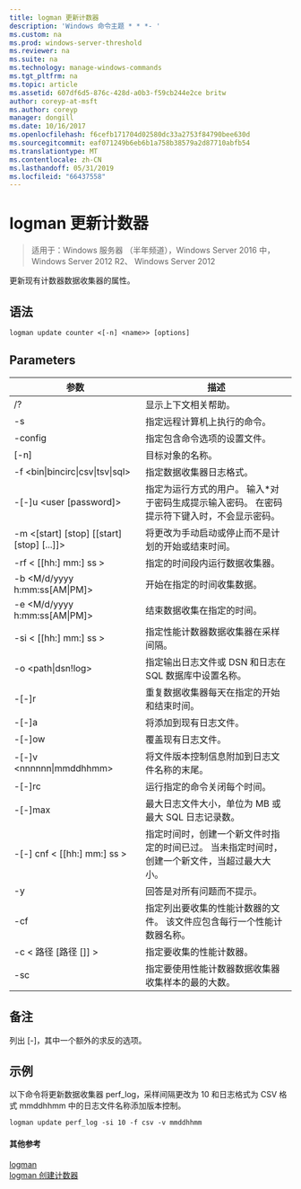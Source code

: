 ```yaml
---
title: logman 更新计数器
description: 'Windows 命令主题 * * *- '
ms.custom: na
ms.prod: windows-server-threshold
ms.reviewer: na
ms.suite: na
ms.technology: manage-windows-commands
ms.tgt_pltfrm: na
ms.topic: article
ms.assetid: 607df6d5-876c-428d-a0b3-f59cb244e2ce britw
author: coreyp-at-msft
ms.author: coreyp
manager: dongill
ms.date: 10/16/2017
ms.openlocfilehash: f6cefb171704d02580dc33a2753f84790bee630d
ms.sourcegitcommit: eaf071249b6eb6b1a758b38579a2d87710abfb54
ms.translationtype: MT
ms.contentlocale: zh-CN
ms.lasthandoff: 05/31/2019
ms.locfileid: "66437558"
---
```

# <a name="logman-update-counter"></a>logman 更新计数器

>适用于：Windows 服务器 （半年频道），Windows Server 2016 中，Windows Server 2012 R2、 Windows Server 2012

更新现有计数器数据收集器的属性。  

## <a name="syntax"></a>语法  
```  
logman update counter <[-n] <name>> [options]  
```  
## <a name="parameters"></a>Parameters  

|                    参数                     |                                                                               描述                                                                               |
|--------------------------------------------------|-------------------------------------------------------------------------------------------------------------------------------------------------------------------------|
|                        /?                        |                                                                    显示上下文相关帮助。                                                                     |
|                -s <computer name>                |                                                          指定远程计算机上执行的命令。                                                          |
|                 -config <value>                  |                                                         指定包含命令选项的设置文件。                                                         |
|                   [-n] <name>                    |                                                                       目标对象的名称。                                                                        |
| -f <bin&#124;bincirc&#124;csv&#124;tsv&#124;sql> |                                                            指定数据收集器日志格式。                                                             |
|             -[-]u <user [password]>              | 指定为运行方式的用户。 输入\*对于密码生成提示输入密码。 在密码提示符下键入时，不会显示密码。 |
|    -m <[start] [stop] [[start] [stop] [...]]>    |                                                将更改为手动启动或停止而不是计划的开始或结束时间。                                                 |
|                -rf < [[hh:] mm:] ss >                |                                                        指定的时间段内运行数据收集器。                                                         |
|        -b <M/d/yyyy h:mm:ss[AM&#124;PM]>         |                                                              开始在指定的时间收集数据。                                                               |
|        -e <M/d/yyyy h:mm:ss[AM&#124;PM]>         |                                                               结束数据收集在指定的时间。                                                                |
|                -si < [[hh:] mm:] ss >                |                                                 指定性能计数器数据收集器在采样间隔。                                                  |
|              -o <path&#124;dsn!log>              |                                              指定输出日志文件或 DSN 和日志在 SQL 数据库中设置名称。                                               |
|                      -[-]r                       |                                                  重复数据收集器每天在指定的开始和结束时间。                                                  |
|                      -[-]a                       |                                                                     将添加到现有日志文件。                                                                     |
|                      -[-]ow                      |                                                                     覆盖现有日志文件。                                                                     |
|           -[-]v <nnnnnn&#124;mmddhhmm>           |                                                   将文件版本控制信息附加到日志文件名称的末尾。                                                   |
|                  -[-]rc <task>                   |                                                         运行指定的命令关闭每个时间。                                                          |
|                 -[-]max <value>                  |                                                 最大日志文件大小，单位为 MB 或最大 SQL 日志记录数。                                                  |
|              -[-] cnf < [[hh:] mm:] ss >              |     指定时间时，创建一个新文件时指定的时间已过。 当未指定时间时，创建一个新文件，当超过最大大小。     |
|                        -y                        |                                                             回答是对所有问题而不提示。                                                              |
|                  -cf <filename>                  |                       指定列出要收集的性能计数器的文件。 该文件应包含每行一个性能计数器名称。                        |
|               -c < 路径 [路径 []] >               |                                                              指定要收集的性能计数器。                                                               |
|                   -sc <value>                    |                                      指定要使用性能计数器数据收集器收集样本的最的大数。                                      |

## <a name="remarks"></a>备注  
列出 [-]，其中一个额外的求反的选项。  
## <a name="BKMK_examples"></a>示例  
以下命令将更新数据收集器 perf_log，采样间隔更改为 10 和日志格式为 CSV 格式 mmddhhmm 中的日志文件名称添加版本控制。  
```  
logman update perf_log -si 10 -f csv -v mmddhhmm  
```  
#### <a name="additional-references"></a>其他参考  
[logman](logman.md)  
[logman 创建计数器](logman-create-counter.md)  
